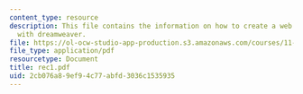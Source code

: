 ```yaml
---
content_type: resource
description: This file contains the information on how to create a web page creation
  with dreamweaver.
file: https://ol-ocw-studio-app-production.s3.amazonaws.com/courses/11-204-planning-communications-and-digital-media-fall-2004/2cb076a89ef94c77abfd3036c1535935_rec1.pdf
file_type: application/pdf
resourcetype: Document
title: rec1.pdf
uid: 2cb076a8-9ef9-4c77-abfd-3036c1535935
---
```

